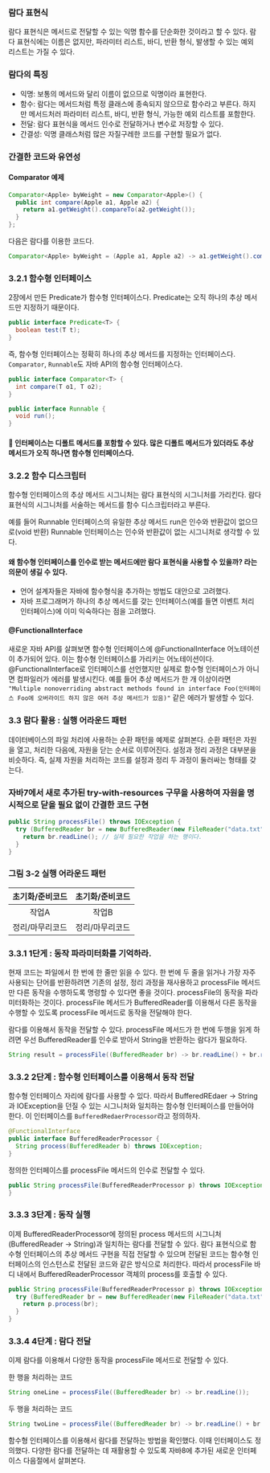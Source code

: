 ### 람다 표현식
람다 표현식은 메서드로 전달할 수 있는 익명 함수를 단순화한 것이라고 할 수 있다. 람다 표현식에는 이름은 없지만, 파라미터 리스트, 바디, 반환 형식, 발생할 수 있는 예외 리스트는 가질 수 있다.

### 람다의 특징
- 익명: 보통의 메서드와 달리 이름이 없으므로 익명이라 표현한다.
- 함수: 람다는 메서드처럼 특정 클래스에 종속되지 않으므로 함수라고 부른다. 하지만 메서드처러 파라미터 리스트, 바디, 반환 형식, 가능한 예외 리스트를 포함한다.
- 전달: 람다 표현식을 메서드 인수로 전달하거나 변수로 저장할 수 있다.
- 간결성: 익명 클래스처럼 많은 자질구레한 코드를 구현할 필요가 없다.

### 간결한 코드와 유연성
#### Comparator 예제
```java
Comparator<Apple> byWeight = new Comparator<Apple>() {
  public int compare(Apple a1, Apple a2) {
    return a1.getWeight().compareTo(a2.getWeight());
  }
};
```

다음은 람다를 이용한 코드다.
```java
Comparator<Apple> byWeight = (Apple a1, Apple a2) -> a1.getWeight().compareTo(a2.getWeight());
```

### 3.2.1 함수형 인터페이스
2장에서 만든 Predicate<T>가 함수형 인터페이스다. Predicate<T>는 오직 하나의 추상 메서드만 지정하기 때문이다.
```java
public interface Predicate<T> {
  boolean test(T t);
}
```

즉, 함수형 인터페이스는 정확히 하나의 추상 메서드를 지정하는 인터페이스다. `Comparator`, `Runnable`도 자바 API의 함수형 인터페이스다.
```java
public interface Comparator<T> {
  int compare(T o1, T o2);
}
```

```java
public interface Runnable {
  void run();
}
```

#### 📌 인터페이스는 디폴트 메서드를 포함할 수 있다. 많은 디폴트 메서드가 있더라도 추상 메서드가 오직 하나면 함수형 인터페이스다.

### 3.2.2 함수 디스크립터
함수형 인터페이스의 추상 메서드 시그니처는 람다 표현식의 시그니처를 가리킨다. 람다 표현식의 시그니처를 서술하는 메서드를 함수 디스크립터라고 부른다.

예를 들어 Runnable 인터페이스의 유일한 추상 메서드 run은 인수와 반환값이 없으므로(void 반환) Runnable 인터페이스는 인수와 반환값이 없는 시그니처로 생각할 수 있다.

#### 왜 함수형 인터페이스를 인수로 받는 메서드에만 람다 표현식을 사용할 수 있을까? 라는 의문이 생길 수 있다.
- 언어 설계자들은 자바에 함수형식을 추가하는 방법도 대안으로 고려했다.
- 자바 프로그래머가 하나의 추상 메서드를 갖는 인터페이스(예를 들면 이벤트 처리 인터페이스)에 이미 익숙하다는 점을 고려했다.
  
#### @FunctionalInterface
새로운 자바 API를 살펴보면 함수형 인터페이스에 @FunctionalInterface 어노테이션이 추가되어 있다. 이는 함수형 인터페이스를 가리키는 어노테이션이다. @FunctionalInterface로 인터페이스를 선언했지만 실제로 함수형 인터페이스가 아니면 컴파일러가 에러를 발생시킨다. 예를 들어 추상 메서드가 한 개 이상이라면 `"Multiple nonoverriding abstract methods found in interface Foo(인터페이스 Foo에 오버라이드 하지 않은 여러 추상 메서드가 있음)"` 같은 에러가 발생할 수 있다.

### 3.3 람다 활용 : 실행 어라운드 패턴
데이터베이스의 파일 처리에 사용하는 순환 패턴을 예제로 살펴본다. 순환 패턴은 자원을 열고, 처리한 다음에, 자원을 닫는 순서로 이루어진다. 설정과 정리 과정은 대부분을 비슷하다. 즉, 실제 자원을 처리하는 코드를 설정과 정리 두 과정이 둘러싸는 형태를 갖는다. 

### 자바7에서 새로 추가된 try-with-resources 구무을 사용하여 자원을 명시적으로 닫을 필요 없이 간결한 코드 구현
```java
public String processFile() throws IOException {
  try (BufferedReader br = new BufferedReader(new FileReader("data.txt"))) {
    return br.readLine(); // 실제 필요한 작업을 하는 행이다.
  }
}
```

### 그림 3-2 실행 어라운드 패턴
|초기화/준비코드|초기화/준비코드|
|:------:|:------:|
|작업A|작업B|
|정리/마무리코드|정리/마무리코드|

### 3.3.1 1단게 : 동작 파라미터화를 기억하라.
현재 코드는 파일에서 한 번에 한 줄만 읽을 수 있다. 한 번에 두 줄을 읽거나 가장 자주 사용되는 단어를 반환하려면 기존의 설정, 정리 과정을 재사용하고 processFile 메서드만 다른 동작을 수행하도록 명령할 수 있다면 좋을 것이다. processFile의 동작을 파라미터화하는 것이다. processFile 메서드가 BufferedReader를 이용해서 다른 동작을 수행할 수 있도록 processFile 메서드로 동작을 전달해야 한다.

람다를 이용해서 동작을 전달할 수 있다. processFile 메서드가 한 번에 두행을 읽게 하려면 우선 BufferedReader를 인수로 받아서 String을 반환하는 람다가 필요하다.

```java
String result = processFile((BufferedReader br) -> br.readLine() + br.readLine());
```

### 3.3.2 2단계 : 함수형 인터페이스를 이용해서 동작 전달
함수형 인터페이스 자리에 람다를 사용할 수 있다. 따라서 BufferedREdaer -> String과 IOException을 던질 수 있는 시그니처와 일치하는 함수형 인터페이스를 만들어야 한다.
이 인터페이스를 `BufferedRedaerProcessor`라고 정의하자.

```java
@FunctionalInterface
public interface BufferedReaderProcessor {
  String process(BufferedReader b) throws IOException;
}
```

정의한 인터페이스를 processFile 메서드의 인수로 전달할 수 있다.
```java
public String processFile(BufferedReaderProcessor p) throws IOException) {
}
```

### 3.3.3 3단계 : 동작 실행
이제 BufferedReaderProcessor에 정의된 process 메서드의 시그니처(BufferedReader -> String)과 일치하는 람다를 전달할 수 있다. 람다 표현식으로 함수형 인터페이스의 추상 메서드 구현을 직접 전달할 수 있으며 전달된 코드는 함수형 인터페이스의 인스턴스로 전달된 코드와 같은 방식으로 처리한다. 따라서 processFile 바디 내에서 BufferedReaderProcessor 객체의 process를 호출할 수 있다.
```java
public String processFile(BufferedReaderProcessor p) throws IOException {
  try (BufferedReader br = new BufferedReader(new FileReader("data.txt"))) {
    return p.process(br);
  }
}
```

### 3.3.4 4단계 : 람다 전달
이제 람다를 이용해서 다양한 동작을 processFile 메서드로 전달할 수 있다.

한 행을 처리하는 코드
```java
String oneLine = processFile((BufferedReader br) -> br.readLine());
```

두 행을 처리하는 코드
```java
String twoLine = processFile((BufferedReader br) -> br.readLine() + br.readLine());
```
함수형 인터페이스를 이용해서 람다를 전달하는 방법을 확인했다. 이때 인터페이스도 정의했다. 다양한 람다를 전달하는 데 재활용할 수 있도록 자바8에 추가된 새로운 인터페이스 다음절에서 살펴본다.























